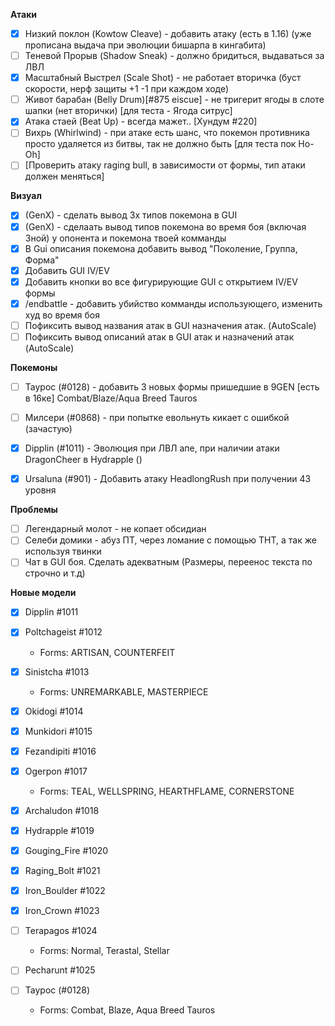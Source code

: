 **Атаки**
- [x]  Низкий поклон (Kowtow Cleave) - добавить атаку (есть в 1.16) (уже прописана выдача при эволюции бишарпа в кингабита)
- [ ]  Теневой Прорыв (Shadow Sneak) - должно бридиться, выдаваться за ЛВЛ
- [x]  Масштабный Выстрел (Scale Shot)  - не работает вторичка (буст скорости, нерф защиты +1 -1 при каждом ходе)
- [ ]  Живот барабан (Belly Drum)[#875 eiscue] - не тригерит ягоды в слоте шапки (нет вторички) [для теста - Ягода ситрус]
- [x] Атака стаей (Beat Up) - всегда мажет.. [Хундум #220]
- [ ] Вихрь (Whirlwind) - при атаке есть шанс, что покемон противника просто удаляется из битвы, так не должно быть [для теста пок Ho-Oh]
- [ ]  [Проверить атаку raging bull, в зависимости от формы, тип атаки должен меняться]

**Визуал**
- [x]  (GenX) - сделать вывод 3х типов покемона в GUI
- [x]  (GenX) - сделаать вывод типов покемона во время боя (включая 3ной) у опонента и покемона твоей комманды
- [x]  В Gui описания покемона добавить вывод "Поколение, Группа, Форма"
- [x]  Добавить GUI IV/EV
- [x]  Добавить кнопки во все фигурирующие GUI с открытием IV/EV формы
- [x]  /endbattle - добавить убийство комманды использующего, изменить худ во время боя
- [ ] Пофиксить вывод названия атак в GUI назначения атак. (AutoScale)
- [ ] Пофиксить вывод описаний атак в GUI атак и назначений атак (AutoScale)

**Покемоны**
- [ ] Таурос (#0128) - добавить 3 новых формы пришедшие в 9GEN [есть в 16ке] Combat/Blaze/Aqua Breed Tauros
- [ ] Милсери (#0868) - при попытке евольнуть кикает с ошибкой (зачастую)
- [x] Dipplin (#1011) - Эволюция при ЛВЛ апе, при наличии атаки DragonCheer в Hydrapple ()
- [x] Ursaluna (#901) - Добавить атаку HeadlongRush при получении 43 уровня


**Проблемы**
- [ ] Легендарный молот - не копает обсидиан
- [ ] Селеби домики - абуз ПТ, через ломание с помощью ТНТ, а так же используя твинки
- [ ] Чат в GUI боя. Сделать адекватным (Размеры, переенос текста по строчно и т.д)

**Новые модели**
- [x] Dipplin #1011
- [x] Poltchageist #1012
	* Forms: ARTISAN, COUNTERFEIT
- [x] Sinistcha #1013
	* Forms: UNREMARKABLE, MASTERPIECE
- [x] Okidogi #1014
- [x] Munkidori #1015
- [x] Fezandipiti #1016
- [x] Ogerpon #1017
    * Forms: TEAL, WELLSPRING,  HEARTHFLAME,  CORNERSTONE
- [x] Archaludon #1018
- [x] Hydrapple #1019
- [x] Gouging_Fire #1020
- [x] Raging_Bolt #1021
- [x] Iron_Boulder #1022
- [x] Iron_Crown #1023
- [ ] Terapagos #1024
   * Forms: Normal, Terastal, Stellar
- [ ] Pecharunt #1025

- [ ] Таурос (#0128)
    * Forms: Combat, Blaze, Aqua Breed Tauros
